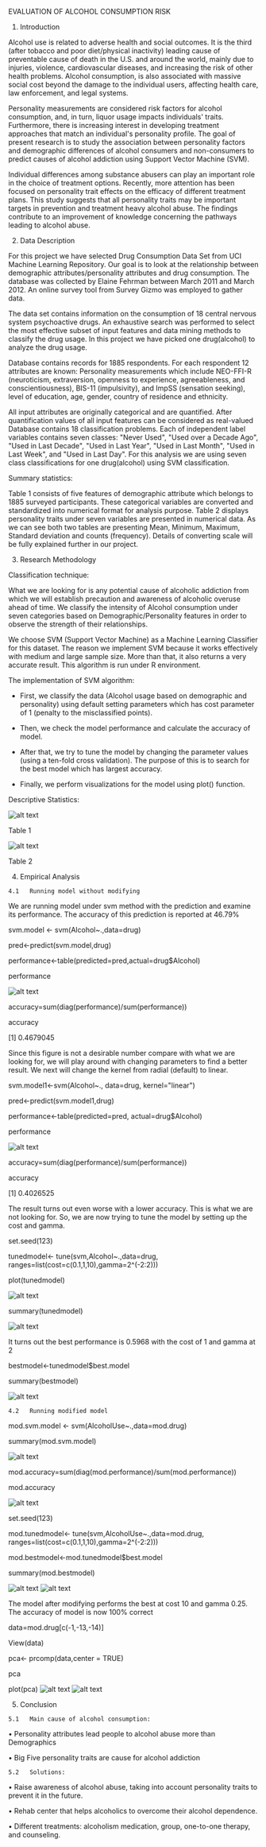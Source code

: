 EVALUATION OF ALCOHOL CONSUMPTION RISK

1.    Introduction

Alcohol use is related to adverse health and social outcomes. It is the third (after tobacco and poor diet/physical inactivity) leading cause of preventable cause of death in the U.S. and around the world, mainly due to injuries, violence, cardiovascular diseases, and increasing the risk of other health problems. Alcohol consumption, is also associated with massive social cost beyond the damage to the individual users, affecting health care, law enforcement, and legal systems.

Personality measurements are considered risk factors for alcohol consumption, and, in turn, liquor usage impacts individuals' traits. Furthermore, there is increasing interest in developing treatment approaches that match an individual's personality profile. The goal of present research is to study the association between personality factors and demographic differences of alcohol consumers and non-consumers to predict causes of alcohol addiction using Support Vector Machine (SVM).

Individual differences among substance abusers can play an important role in the choice of treatment options. Recently, more attention has been focused on personality trait effects on the efficacy of different treatment plans. This study suggests that all personality traits may be important targets in prevention and treatment heavy alcohol abuse. The findings contribute to an improvement of knowledge concerning the pathways leading to alcohol abuse.

2.   Data Description

For this project we have selected Drug Consumption Data Set from UCI Machine Learning Repository. Our goal is to look at the relationship between demographic attributes/personality attributes and drug consumption. The database was collected by Elaine Fehrman between March 2011 and March 2012. An online survey tool from Survey Gizmo was employed to gather data.

The data set contains information on the consumption of 18 central nervous system psychoactive drugs.  An exhaustive search was performed to select the most effective subset of input features and data mining methods to classify the drug usage. In this project we have picked one drug(alcohol) to analyze the drug usage.  

Database contains records for 1885 respondents. For each respondent 12 attributes are known: Personality measurements which include NEO-FFI-R (neuroticism, extraversion, openness to experience, agreeableness, and conscientiousness), BIS-11 (impulsivity), and ImpSS (sensation seeking), level of education, age, gender, country of residence and ethnicity.

 All input attributes are originally categorical and are quantified. After quantification values of all input features can be considered as real-valued Database contains 18 classification problems.  Each of independent label variables contains seven classes: "Never Used", "Used over a Decade Ago", "Used in Last Decade", "Used in Last Year", "Used in Last Month", "Used in Last Week", and "Used in Last Day". For this analysis we are using seven class classifications for one drug(alcohol) using SVM classification.
 
Summary statistics:

Table 1 consists of five features of demographic attribute which belongs to 1885 surveyed participants. These categorical variables are converted and standardized into numerical format for analysis purpose. Table 2 displays personality traits under seven variables are presented in numerical data. As we can see both two tables are presenting Mean, Minimum, Maximum, Standard deviation and counts (frequency). Details of converting scale will be fully explained further in our project.

3.   Research Methodology

Classification technique:

What we are looking for is any potential cause of alcoholic addiction from which we will establish precaution and awareness of alcoholic overuse ahead of time. We classify the intensity of Alcohol consumption under seven categories based on Demographic/Personality features in order to observe the strength of their relationships.

We choose SVM (Support Vector Machine) as a Machine Learning Classifier for this dataset. The reason we implement SVM because it works effectively with medium and large sample size. More than that, it also returns a very accurate result. This algorithm is run under R environment.

The implementation of SVM algorithm:

-	First, we classify the data (Alcohol usage based on demographic and personality) using default setting parameters which has cost parameter of 1 (penalty to the misclassified points).

-	Then, we check the model performance and calculate the accuracy of model.

-	After that, we try to tune the model by changing the parameter values (using a ten-fold cross validation). The purpose of this is to search for the best model which has largest accuracy.

-	Finally, we perform visualizations for the model using plot() function.

Descriptive Statistics:
 
 ![alt text](https://github.com/seanphan05/Alcohol-Consumption-Risk/blob/master/images/im1.png)
 
Table 1

 ![alt text](https://github.com/seanphan05/Alcohol-Consumption-Risk/blob/master/images/im2.png)
 
Table 2

4.   Empirical Analysis

	4.1   Running model without modifying 
	
We are running model under svm method with the prediction and examine its performance. The accuracy of this prediction is reported at 46.79%

svm.model <- svm(Alcohol~.,data=drug)

pred<-predict(svm.model,drug)

performance<-table(predicted=pred,actual=drug$Alcohol)

performance

![alt text](https://github.com/seanphan05/Alcohol-Consumption-Risk/blob/master/images/im3.png)
 
accuracy=sum(diag(performance)/sum(performance))

accuracy

[1] 0.4679045

Since this figure is not a desirable number compare with what we are looking for, we will play around with changing parameters to find a better result. We next will change the kernel from radial (default) to linear.

svm.model1<-svm(Alcohol~., data=drug, kernel="linear") 

pred<-predict(svm.model1,drug) 

performance<-table(predicted=pred, actual=drug$Alcohol)

performance

 ![alt text](https://github.com/seanphan05/Alcohol-Consumption-Risk/blob/master/images/im4.png)
 
accuracy=sum(diag(performance)/sum(performance))

accuracy

[1] 0.4026525

The result turns out even worse with a lower accuracy. This is what we are not looking for. So, we are now trying to tune the model by setting up the cost and gamma.

set.seed(123)

tunedmodel<- tune(svm,Alcohol~.,data=drug, ranges=list(cost=c(0.1,1,10),gamma=2^(-2:2)))

plot(tunedmodel)

![alt text](https://github.com/seanphan05/Alcohol-Consumption-Risk/blob/master/images/im5.png)
 
summary(tunedmodel)

 ![alt text](https://github.com/seanphan05/Alcohol-Consumption-Risk/blob/master/images/im6.png)
 
It turns out the best performance is 0.5968 with the cost of 1 and gamma at 2

bestmodel<-tunedmodel$best.model

summary(bestmodel)

 ![alt text](https://github.com/seanphan05/Alcohol-Consumption-Risk/blob/master/images/im7.png)
 
	4.2   Running modified model
	
mod.svm.model <- svm(AlcoholUse~.,data=mod.drug)

summary(mod.svm.model)
 
 ![alt text](https://github.com/seanphan05/Alcohol-Consumption-Risk/blob/master/images/im8.png)
 
mod.accuracy=sum(diag(mod.performance)/sum(mod.performance))

mod.accuracy

![alt text](https://github.com/seanphan05/Alcohol-Consumption-Risk/blob/master/images/im9.png)

set.seed(123)

mod.tunedmodel<- tune(svm,AlcoholUse~.,data=mod.drug, ranges=list(cost=c(0.1,1,10),gamma=2^(-2:2)))

mod.bestmodel<-mod.tunedmodel$best.model

summary(mod.bestmodel)
 
 ![alt text](https://github.com/seanphan05/Alcohol-Consumption-Risk/blob/master/images/im10.png)
 ![alt text](https://github.com/seanphan05/Alcohol-Consumption-Risk/blob/master/images/im11.png)
 
The model after modifying performs the best at cost 10 and gamma 0.25. The accuracy of model is now 100% correct


data=mod.drug[c(-1,-13,-14)]

View(data)

pca<- prcomp(data,center = TRUE)

pca

plot(pca)
 ![alt text](https://github.com/seanphan05/Alcohol-Consumption-Risk/blob/master/images/im12.png)
 ![alt text](https://github.com/seanphan05/Alcohol-Consumption-Risk/blob/master/images/im13.png)
 
5.   Conclusion

	5.1   Main cause of alcohol consumption:
	
•	Personality attributes lead people to alcohol abuse more than Demographics

•	Big Five personality traits are cause for alcohol addiction

	5.2   Solutions:
	
•	Raise awareness of alcohol abuse, taking into account personality traits to prevent it in the future.

•	Rehab center that helps alcoholics to overcome their alcohol dependence.

•	Different treatments: alcoholism medication, group, one-to-one therapy, and counseling.
